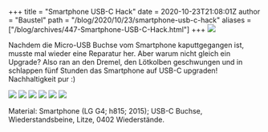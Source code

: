 +++
title = "Smartphone USB-C Hack"
date = 2020-10-23T21:08:01Z
author = "Baustel"
path = "/blog/2020/10/23/smartphone-usb-c-hack"
aliases = ["/blog/archives/447-Smartphone-USB-C-Hack.html"]
+++
![](/media/usb-c-01.serendipityThumb.jpg)

Nachdem die Micro-USB Buchse vom Smartphone kaputtgegangen ist, musste
mal wieder eine Reparatur her. Aber warum nicht gleich ein Upgrade? Also
ran an den Dremel, den Lötkolben geschwungen und in schlappen fünf
Stunden das Smartphone auf USB-C upgraden! Nachhaltigkeit pur :)

<!-- more -->

![](/media/usb-c-03.serendipityThumb.jpg)
![](/media/usb-c-04.serendipityThumb.jpg)
![](/media/usb-c-05.serendipityThumb.jpg)
![](/media/usb-c-06.serendipityThumb.jpg)
![](/media/usb-c-07.serendipityThumb.jpg)
![](/media/usb-c-08.serendipityThumb.jpg)

Material: Smartphone (LG G4; h815; 2015); USB-C Buchse,
Wiederstandsbeine, Litze, 0402 Wiederstände.
